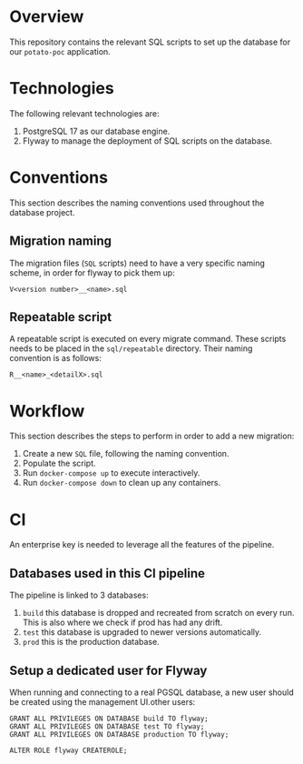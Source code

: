 # Overview
This repository contains the relevant SQL scripts to set up the database for our `potato-poc` application.

# Technologies
The following relevant technologies are:
1. PostgreSQL 17 as our database engine.
2. Flyway to manage the deployment of SQL scripts on the database.

# Conventions
This section describes the naming conventions used throughout the database project.

## Migration naming
The migration files (`SQL` scripts) need to have a very specific naming scheme, in order for flyway to pick them up:
```
V<version number>__<name>.sql
```

## Repeatable script
A repeatable script is executed on every migrate command. These scripts needs to be placed in the `sql/repeatable` directory. Their naming convention is as follows:
```
R__<name>_<detailX>.sql
```

# Workflow
This section describes the steps to perform in order to add a new migration:
1. Create a new `SQL` file, following the naming convention.
2. Populate the script.
3. Run `docker-compose up` to execute interactively.
4. Run `docker-compose down` to clean up any containers.

# CI
An enterprise key is needed to leverage all the features of the pipeline.

## Databases used in this CI pipeline
The pipeline is linked to 3 databases:
1. `build` this database is dropped and recreated from scratch on every run. This is also where we check if prod has had any drift.
2. `test` this database is upgraded to newer versions automatically.
3. `prod` this is the production database. 

## Setup a dedicated user for Flyway
When running and connecting to a real PGSQL database, a new user should be created using the management UI.other users:
```
GRANT ALL PRIVILEGES ON DATABASE build TO flyway;
GRANT ALL PRIVILEGES ON DATABASE test TO flyway;
GRANT ALL PRIVILEGES ON DATABASE production TO flyway;

ALTER ROLE flyway CREATEROLE;
```